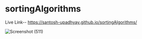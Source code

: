 # sortingAlgorithms
Live Link--
https://santosh-upadhyay.github.io/sortingAlgorithms/

![Screenshot (511)](https://user-images.githubusercontent.com/75872699/214367495-a9bc91ab-242d-478e-ab91-88f44febf339.png)
